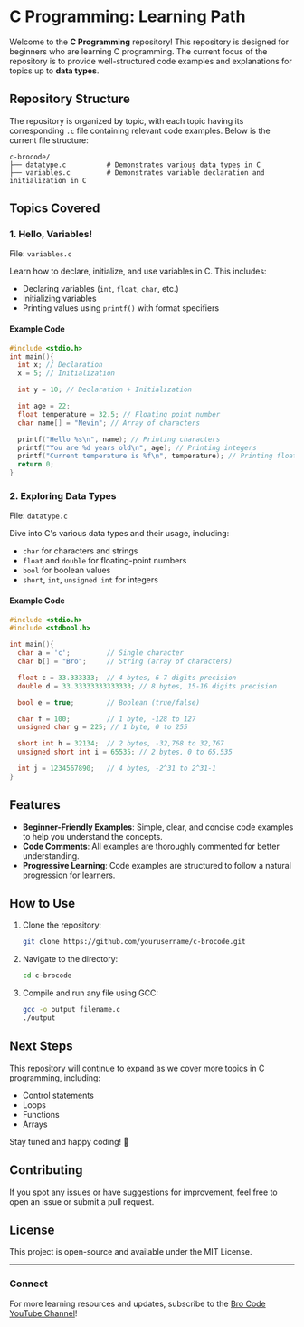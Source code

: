 # C Programming: Learning Path

Welcome to the **C Programming** repository! This repository is designed for beginners who are learning C programming. The current focus of the repository is to provide well-structured code examples and explanations for topics up to **data types**.

## Repository Structure
The repository is organized by topic, with each topic having its corresponding `.c` file containing relevant code examples. Below is the current file structure:

```
c-brocode/
├── datatype.c          # Demonstrates various data types in C
├── variables.c         # Demonstrates variable declaration and initialization in C
```

## Topics Covered
### 1. Hello, Variables!
File: `variables.c`

Learn how to declare, initialize, and use variables in C. This includes:

- Declaring variables (`int`, `float`, `char`, etc.)
- Initializing variables
- Printing values using `printf()` with format specifiers

#### Example Code
```c
#include <stdio.h>
int main(){
  int x; // Declaration
  x = 5; // Initialization

  int y = 10; // Declaration + Initialization

  int age = 22;
  float temperature = 32.5; // Floating point number
  char name[] = "Nevin"; // Array of characters

  printf("Hello %s\n", name); // Printing characters
  printf("You are %d years old\n", age); // Printing integers
  printf("Current temperature is %f\n", temperature); // Printing floats
  return 0;
}
```

### 2. Exploring Data Types
File: `datatype.c`

Dive into C's various data types and their usage, including:

- `char` for characters and strings
- `float` and `double` for floating-point numbers
- `bool` for boolean values
- `short`, `int`, `unsigned int` for integers

#### Example Code
```c
#include <stdio.h>
#include <stdbool.h>

int main(){
  char a = 'c';         // Single character
  char b[] = "Bro";     // String (array of characters)

  float c = 33.333333;  // 4 bytes, 6-7 digits precision
  double d = 33.33333333333333; // 8 bytes, 15-16 digits precision

  bool e = true;        // Boolean (true/false)

  char f = 100;         // 1 byte, -128 to 127
  unsigned char g = 225; // 1 byte, 0 to 255

  short int h = 32134;  // 2 bytes, -32,768 to 32,767
  unsigned short int i = 65535; // 2 bytes, 0 to 65,535

  int j = 1234567890;   // 4 bytes, -2^31 to 2^31-1
}
```

## Features
- **Beginner-Friendly Examples**: Simple, clear, and concise code examples to help you understand the concepts.
- **Code Comments**: All examples are thoroughly commented for better understanding.
- **Progressive Learning**: Code examples are structured to follow a natural progression for learners.

## How to Use
1. Clone the repository:
   ```bash
   git clone https://github.com/yourusername/c-brocode.git
   ```
2. Navigate to the directory:
   ```bash
   cd c-brocode
   ```
3. Compile and run any file using GCC:
   ```bash
   gcc -o output filename.c
   ./output
   ```

## Next Steps
This repository will continue to expand as we cover more topics in C programming, including:
- Control statements
- Loops
- Functions
- Arrays

Stay tuned and happy coding! 🎉

## Contributing
If you spot any issues or have suggestions for improvement, feel free to open an issue or submit a pull request.

## License
This project is open-source and available under the MIT License.

---
### Connect
For more learning resources and updates, subscribe to the [Bro Code YouTube Channel](https://www.youtube.com/channel/UC4SVo0Ue36XCfOyb5Lh1viQ)!

